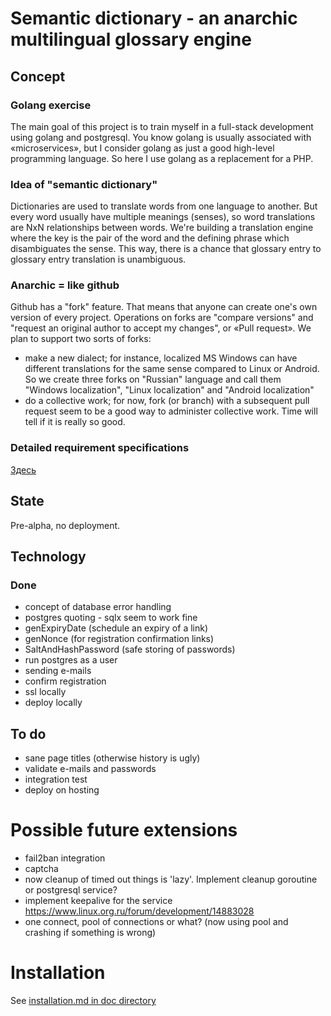 # Semantic dictionary - an anarchic multilingual glossary engine  

## Concept

### Golang exercise
The main goal of this project is to train myself in a full-stack development using golang and postgresql. 
You know golang is usually associated with «microservices», but I consider golang as just a good 
high-level programming language. So here I use golang as a replacement for a PHP.

### Idea of "semantic dictionary"
Dictionaries are used to translate words from one language to another. But every word usually have 
multiple meanings (senses), so word translations are NxN relationships between words. We're building a translation
engine where the key is the pair of the word and the defining phrase which disambiguates the sense. 
This way, there is a chance that glossary entry to glossary entry translation is unambiguous. 

### Anarchic = like github
Github has a "fork" feature. That means that anyone can create one's own version of every project. Operations on forks
are "compare versions" and "request an original author to accept my changes", or «Pull request».
We plan to support two sorts of forks:

- make a new dialect; for instance, localized MS Windows can have different translations for the same sense compared to Linux or Android.
So we create three forks on "Russian" language and call them "Windows localization", "Linux localization" and "Android localization"
- do a collective work; for now, fork (or branch) with a subsequent pull request seem to be a good way to administer collective work.
Time will tell if it is really so good.

### Detailed requirement specifications

[Здесь](https://bitbucket.org/budden/ppr/src/master/док/словарь.md?at=master&fileviewer=file-view-default)

## State
Pre-alpha, no deployment.  

## Technology

### Done 
- concept of database error handling
- postgres quoting - sqlx seem to work fine
- genExpiryDate (schedule an expiry of a link)
- genNonce (for registration confirmation links)
- SaltAndHashPassword (safe storing of passwords)
- run postgres as a user 
- sending e-mails
- confirm registration
- ssl locally
- deploy locally


## To do
- sane page titles (otherwise history is ugly)
- validate e-mails and passwords
- integration test
- deploy on hosting

# Possible future extensions
- fail2ban integration
- captcha
- now cleanup of timed out things is 'lazy'. Implement cleanup goroutine or postgresql service? 
- implement keepalive for the service https://www.linux.org.ru/forum/development/14883028
- one connect, pool of connections or what? (now using pool and crashing if something is wrong)

# Installation 
See [installation.md in doc directory](doc/installation.md)
